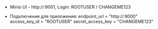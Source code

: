 - Minio UI - http://<IP>:9001, Login: ROOTUSER / CHANGEME123


- Подключение для приложения:
endpoint_url = "http://<IP>:9000"
access_key_id = "ROOTUSER"
secret_access_key = "CHANGEME123"
